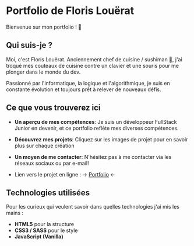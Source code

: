 # Portfolio de Floris Louërat

Bienvenue sur mon portfolio ! 🚀

## Qui suis-je ?

Moi, c'est Floris Louërat. Anciennement chef de cuisine / sushiman 🍣, j'ai troqué mes couteaux de cuisine contre un clavier et une souris pour me plonger dans le monde du dev. <br>

Passionné par l'informatique, la logique et l'algorithmique, je suis en constante évolution et toujours prêt à relever de nouveaux défis.

## Ce que vous trouverez ici

- **Un aperçu de mes compétences**: Je suis un développeur FullStack Junior en devenir, et ce portfolio reflète mes diverses compétences.
- **Découvrez mes projets**: Cliquez sur les images de projet pour en savoir plus sur chaque création
- **Un moyen de me contacter**: N'hésitez pas à me contacter via les réseaux sociaux ou par e-mail!

- Lien vers le projet en ligne : -> <a href="https://flozerty.github.io/portfolio/">Portfolio</a> <-

## Technologies utilisées

Pour les curieux qui veulent savoir dans quelles technologies j'ai mis les mains :

- **HTML5** pour la structure
- **CSS3 / SASS** pour le style
- **JavaScript (Vanilla)**

